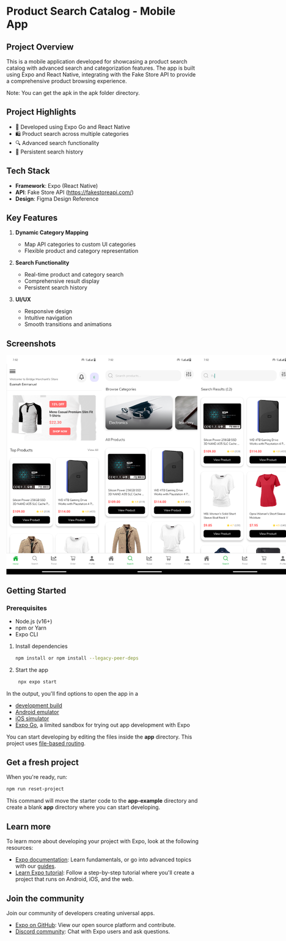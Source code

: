 # Product Search Catalog - Mobile App

## Project Overview

This is a mobile application developed for showcasing a product search catalog with advanced search and categorization features. The app is built using Expo and React Native, integrating with the Fake Store API to provide a comprehensive product browsing experience.

Note: You can get the apk in the apk folder directory.

## Project Highlights

- 🚀 Developed using Expo Go and React Native
- 🛍️ Product search across multiple categories
- 🔍 Advanced search functionality
- 💾 Persistent search history

## Tech Stack

- **Framework**: Expo (React Native)
- **API**: Fake Store API (https://fakestoreapi.com/)
- **Design**: Figma Design Reference

## Key Features

1. **Dynamic Category Mapping**

   - Map API categories to custom UI categories
   - Flexible product and category representation

2. **Search Functionality**

   - Real-time product and category search
   - Comprehensive result display
   - Persistent search history

3. **UI/UX**
   - Responsive design
   - Intuitive navigation
   - Smooth transitions and animations

## Screenshots

<div style="display: flex; justify-content: space-between;">
  <img src="screenshots/img1.png" width="250">
  <img src="screenshots/img2.png" width="250">
  <img src="screenshots/img3.png" width="250">
  <img src="screenshots/img4.png" width="250">
  <img src="screenshots/img5.png" width="250">
  <img src="screenshots/img6.png" width="250">
  <img src="screenshots/img7.png" width="250">
  <img src="screenshots/img8.png" width="250">
</div>

## Getting Started

### Prerequisites

- Node.js (v16+)
- npm or Yarn
- Expo CLI

1. Install dependencies

   ```bash
   npm install or npm install --legacy-peer-deps
   ```

2. Start the app

   ```bash
    npx expo start
   ```

In the output, you'll find options to open the app in a

- [development build](https://docs.expo.dev/develop/development-builds/introduction/)
- [Android emulator](https://docs.expo.dev/workflow/android-studio-emulator/)
- [iOS simulator](https://docs.expo.dev/workflow/ios-simulator/)
- [Expo Go](https://expo.dev/go), a limited sandbox for trying out app development with Expo

You can start developing by editing the files inside the **app** directory. This project uses [file-based routing](https://docs.expo.dev/router/introduction).

## Get a fresh project

When you're ready, run:

```bash
npm run reset-project
```

This command will move the starter code to the **app-example** directory and create a blank **app** directory where you can start developing.

## Learn more

To learn more about developing your project with Expo, look at the following resources:

- [Expo documentation](https://docs.expo.dev/): Learn fundamentals, or go into advanced topics with our [guides](https://docs.expo.dev/guides).
- [Learn Expo tutorial](https://docs.expo.dev/tutorial/introduction/): Follow a step-by-step tutorial where you'll create a project that runs on Android, iOS, and the web.

## Join the community

Join our community of developers creating universal apps.

- [Expo on GitHub](https://github.com/expo/expo): View our open source platform and contribute.
- [Discord community](https://chat.expo.dev): Chat with Expo users and ask questions.
